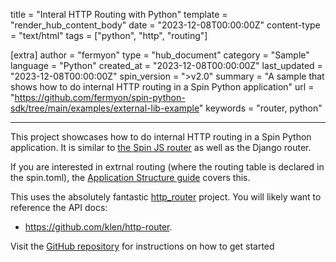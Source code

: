 title = "Interal HTTP Routing with Python"
template = "render_hub_content_body"
date = "2023-12-08T00:00:00Z"
content-type = "text/html"
tags = ["python", "http", "routing"]

[extra]
author = "fermyon"
type = "hub_document"
category = "Sample"
language = "Python"
created_at = "2023-12-08T00:00:00Z"
last_updated = "2023-12-08T00:00:00Z"
spin_version = ">v2.0"
summary =  "A sample that shows how to do internal HTTP routing in a Spin Python application"
url = "https://github.com/fermyon/spin-python-sdk/tree/main/examples/external-lib-example"
keywords = "router, python"

---

This project showcases how to do internal HTTP routing in a Spin Python application. It is similar to [the Spin JS router](https://developer.fermyon.com/spin/v2/javascript-components#routing-in-a-component) as well as the Django router.

If you are interested in extrnal routing (where the routing table is declared in the spin.toml), the [Application Structure guide](https://developer.fermyon.com/spin/v2/spin-application-structure) covers this.

This uses the absolutely fantastic [http_router](https://pypi.org/project/http-router/) project. You will likely want to reference the API docs:
* https://github.com/klen/http-router. 

Visit the [GitHub repository](https://github.com/fermyon/spin-python-sdk/tree/main/examples/external-lib-example) for instructions on how to get started
